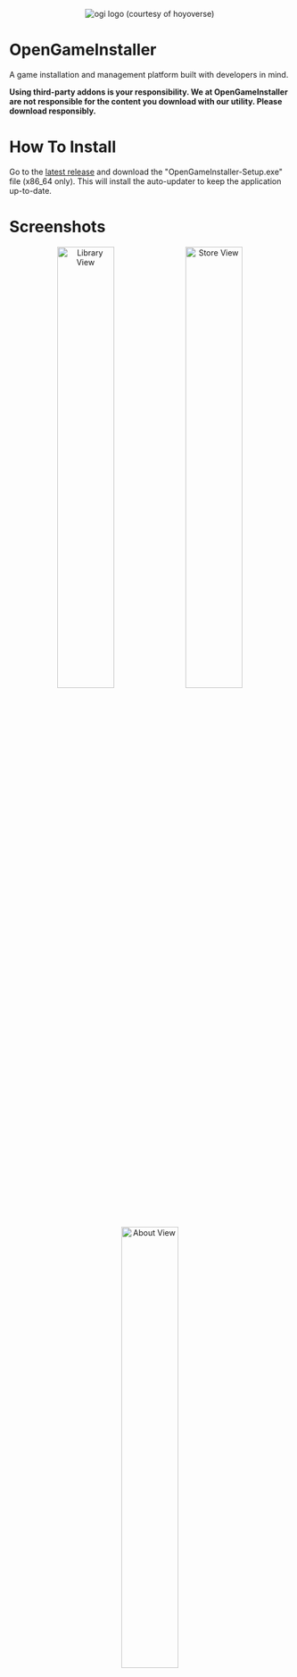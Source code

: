 <p align="center">
  <img src="https://github.com/user-attachments/assets/f1725eb8-930b-4fca-a2dd-3fdef22dbef1" alt="ogi logo (courtesy of hoyoverse)" />
</p>

# OpenGameInstaller
A game installation and management platform built with developers in mind.

**Using third-party addons is your responsibility. We at OpenGameInstaller are not responsible for the content you download with our utility. Please download responsibly.**

# How To Install
Go to the [latest release](https://github.com/Nat3z/OpenGameInstaller/releases/latest) and download the "OpenGameInstaller-Setup.exe" file (x86_64 only). This will install the auto-updater to keep the application up-to-date. 

# Screenshots
<p float="left" align="center">
  <img width="45%" height="45%" src="https://github.com/user-attachments/assets/802bc452-ea5b-43d7-a57a-6e778e5222cb" alt="Library View" />
  <img width="45%" height="45%" src="https://github.com/user-attachments/assets/89f19909-67c9-43e0-91aa-a0729e3ccd18" alt="Store View" />
  <img width="45%" height="45%" src="https://github.com/user-attachments/assets/9208b5aa-b7c8-48f1-83fa-9d817000b0cb" alt="About View" />
</p>


# What is this repository?
This is the npm workspace which stores all of the packages required for OpenGameInstaller, including the front-facing GUI `application`, a library to interface with the Real-Debrid API `packages/real-debrid`, and a library to interface with OpenGameInstaller's addons platform `packages/ogi-addon`.

**READMEs are in each package to describe how to use them.**

The LICENSE of each of these packages are in their directories.

*logo is Firefly by Hoyoverse's Honkai Star Rail. We do not claim ownership of this image nor the character, we just love the game.*
